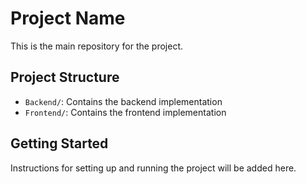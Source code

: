 # Project Name

This is the main repository for the project.

## Project Structure

- `Backend/`: Contains the backend implementation
- `Frontend/`: Contains the frontend implementation

## Getting Started

Instructions for setting up and running the project will be added here.
